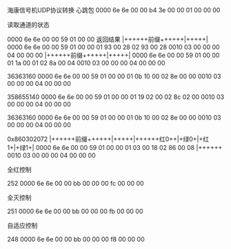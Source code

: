 
<?xml version="1.0"?>
<xmlRoot><Status Operate="Get">
<Phase>
</Phase>
</Status>
</xmlRoot>



<?xml version="1.0"?>
<xmlRoot><Status Operate="Get">
<Channel>
</Channel>
</Status>
</xmlRoot>







海康信号机UDP协议转换 
心跳包
0000   6e 6e 00 00 b4 3e 00 00 01 00 00 00


读取通道的状态
            
0000   6e 6e 00 00 59 01 00 00
返回结果
|++++++前缀++++++|+++++|
0000   6e 6e 00 00 59 01 00 00 01 93 00 28 02 93 00 28
0010   03 00 00 00 04 00 00 00
|++++++前缀++++++|+++++|
0000   6e 6e 00 00 59 01 00 00 01 1a 00 01 02 8a 00 04
0010   03 00 00 00 04 00 00 00


<?xml version="1.0"?>
<xmlRoot><Status><Channel><Red>36363</Red><Yellow>16</Yellow><Green>0</Green></Channel></Status></xmlRoot>
0000   6e 6e 00 00 59 01 00 00 01 0b 10 00 02 8e 00 00
0010   03 00 00 00 04 00 00 00

<?xml version="1.0"?>
<xmlRoot><Status><Channel><Red>35865</Red><Yellow>514</Yellow><Green>0</Green></Channel></Status></xmlRoot>
0000   6e 6e 00 00 59 01 00 00 01 19 02 00 02 8c 02 00
0010   03 00 00 00 04 00 00 00

<?xml version="1.0"?>
<xmlRoot><Status><Channel><Red>36363</Red><Yellow>16</Yellow><Green>0</Green></Channel></Status></xmlRoot>
0000   6e 6e 00 00 59 01 00 00 01 0b 10 00 02 8e 00 00
0010   03 00 00 00 04 00 00 00


<?xml version="1.0"?>
<xmlRoot><Status><Channel><Red>0x8603</Red><Yellow>0</Yellow><Green>2072</Green></Channel></Status></xmlRoot>
|++++++前缀++++++|+++++|++++++红0++|+绿0+|+红1+|+绿1+|
0000   6e 6e 00 00 59 01 00 00 01 03 00 18 02 86 00 08
|++++++
0010   03 00 00 00 04 00 00 00


全红控制
<?xml version="1.0"?>
<xmlRoot><Control Operate="Get">
<Mode><PatternNo>252</PatternNo>
</Mode>
</Control>
</xmlRoot>
0000   6e 6e 00 00 bb 00 00 00 fc 00 00 00


全灭控制
<?xml version="1.0"?>
<xmlRoot><Control Operate="Get">
<Mode><PatternNo>251</PatternNo>
</Mode>
</Control>
</xmlRoot>
0000   6e 6e 00 00 bb 00 00 00 fb 00 00 00

自适应控制
<?xml version="1.0"?>
<xmlRoot><Control Operate="Get">
<Mode><PatternNo>248</PatternNo>
</Mode>
</Control>
</xmlRoot>
0000   6e 6e 00 00 bb 00 00 00 f8 00 00 00


